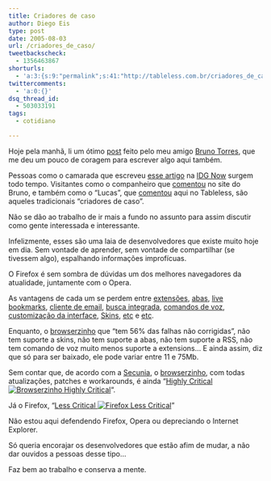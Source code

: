 ```yaml
---
title: Criadores de caso
author: Diego Eis
type: post
date: 2005-08-03
url: /criadores_de_caso/
tweetbackscheck:
  - 1356463867
shorturls:
  - 'a:3:{s:9:"permalink";s:41:"http://tableless.com.br/criadores_de_caso";s:7:"tinyurl";s:26:"http://tinyurl.com/3es4gvd";s:4:"isgd";s:19:"http://is.gd/c3ud6g";}'
twittercomments:
  - 'a:0:{}'
dsq_thread_id:
  - 503033191
tags:
  - cotidiano

---
```

Hoje pela manhã, li um ótimo [post][1] feito pelo meu amigo [Bruno Torres][2], que me deu um pouco de coragem para escrever algo aqui também. 

Pessoas como o camarada que escreveu [esse artigo][3] na [IDG Now][4] surgem todo tempo. Visitantes como o companheiro que [comentou][5] no site do Bruno, e também como o &#8220;Lucas&#8221;, que [comentou][6] aqui no Tableless, são aqueles tradicionais &#8220;criadores de caso&#8221;.
  

  
Não se dão ao trabalho de ir mais a fundo no assunto para assim discutir como gente interessada e interessante.
  
Infelizmente, esses são uma laia de desenvolvedores que existe muito hoje em dia. Sem vontade de aprender, sem vontade de compartilhar (se tivessem algo), espalhando informações improfícuas. 

O Firefox é sem sombra de dúvidas um dos melhores navegadores da atualidade, juntamente com o Opera.
  
As vantagens de cada um se perdem entre [extensões][7], [abas][8], [live bookmarks][9], [cliente de email][10], [busca integrada][11], [comandos de voz][12], [customização da interface][13], [Skins][14], [etc][15] e [etc][16].
  
Enquanto, o [browserzinho][17] que &#8220;tem 56% das falhas não corrigidas&#8221;, não tem suporte a skins, não tem suporte a abas, não tem suporte a RSS, não tem comando de voz muito menos suporte a extensions&#8230; E ainda assim, diz que só para ser baixado, ele pode variar entre 11 e 75Mb.
  
Sem contar que, de acordo com a [Secunia][18], o [browserzinho][17], com todas atualizações, patches e workarounds, é ainda &#8220;[Highly Critical ![Browserzinho Highly Critical][19]][20]&#8220;.
  
Já o Firefox, &#8220;[Less Critical ![Firefox Less Critical][21]][22]&#8221; 

Não estou aqui defendendo Firefox, Opera ou depreciando o Internet Explorer.
  
Só queria encorajar os desenvolvedores que estão afim de mudar, a não dar ouvidos a pessoas desse tipo&#8230;
  
Faz bem ao trabalho e conserva a mente.

 [1]: http://www.brunotorres.net/web/leitores-de-titulos
 [2]: http://brunotorres.net/
 [3]: http://idgnow.uol.com.br/AdPortalv5/SegurancaInterna_010805.html
 [4]: http://idgnow.uol.com.br/AdPortalv5/default.aspx
 [5]: http://www.brunotorres.net/web/primeiro-beta-internet-explorer-7#comentarios
 [6]: http://tableless.com.br/?internet_explorer7#comentarios
 [7]: https://addons.mozilla.org/extensions/?application=firefox
 [8]: http://www.mozilla.org/products/firefox/tabbed-browsing
 [9]: http://www.mozilla.org/products/firefox/live-bookmarks
 [10]: http://www.opera.com/support/service/m2/index.dml
 [11]: http://www.mozilla.org/products/firefox/search
 [12]: http://www.opera.com/voice/
 [13]: http://www.opera.com/support/tutorials/flash/skins/
 [14]: http://www.opera.com/products/desktop/customize/
 [15]: http://www.mozilla.org/products/firefox/releases/1.0.6.html
 [16]: http://www.opera.com/features/
 [17]: http://www.microsoft.com/windows/ie/default.mspx
 [18]: http://secunia.com/
 [19]: http://secunia.com/gfx/crit_4.gif
 [20]: http://secunia.com/product/11/?period=2005
 [21]: http://secunia.com/gfx/crit_2.gif
 [22]: http://secunia.com/product/4227/?period=2005